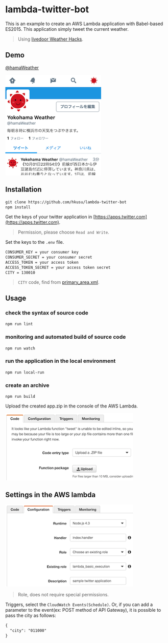 # lambda-twitter-bot

This is an example to create an AWS Lambda application with Babel-based ES2015. This application simply tweet the current weather.

> Using [livedoor Weather Hacks](http://weather.livedoor.com/weather_hacks/).

## Demo

[@hamaWeather](https://twitter.com/hamaWeather)

![screen shot](./screenshot0.png)

## Installation

    git clone https://github.com/hkusu/lambda-twitter-bot
    npm install

Get the keys of your twitter application in [https://apps.twitter.com](https://apps.twitter.com).

> Permission, please choose `Read and Write`.

Set the keys to the `.env` file.

    CONSUMER_KEY = your consumer key
    CONSUMER_SECRET = your consumer secret
    ACCESS_TOKEN = your access token
    ACCESS_TOKEN_SECRET = your access token secret
    CITY = 130010

> `CITY` code, find from [primary_area.xml](http://weather.livedoor.com/forecast/rss/primary_area.xml).

## Usage

### check the syntax of source code

    npm run lint

### monitoring and automated build of source code

    npm run watch

### run the application in the local environment

    npm run local-run

### create an archive

    npm run build

Upload the created app.zip in the console of the AWS Lambda.

![screen shot](./screenshot1.png)

## Settings in the AWS lambda

![screen shot](./screenshot2.png)

> Role, does not require special permissions.

Triggers, select the `CloudWatch Events(Schedule)`. Or, if you can add a parameter to the event(ex: POST method of API Gateway), it is possible to pass the city as follows:

    {
      "city": "011000"
    }
